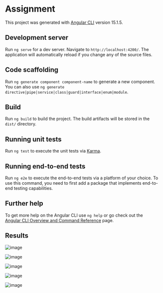 # Assignment

This project was generated with [Angular CLI](https://github.com/angular/angular-cli) version 15.1.5.

## Development server

Run `ng serve` for a dev server. Navigate to `http://localhost:4200/`. The application will automatically reload if you change any of the source files.

## Code scaffolding

Run `ng generate component component-name` to generate a new component. You can also use `ng generate directive|pipe|service|class|guard|interface|enum|module`.

## Build

Run `ng build` to build the project. The build artifacts will be stored in the `dist/` directory.

## Running unit tests

Run `ng test` to execute the unit tests via [Karma](https://karma-runner.github.io).

## Running end-to-end tests

Run `ng e2e` to execute the end-to-end tests via a platform of your choice. To use this command, you need to first add a package that implements end-to-end testing capabilities.

## Further help

To get more help on the Angular CLI use `ng help` or go check out the [Angular CLI Overview and Command Reference](https://angular.io/cli) page.

## Results

![image](https://user-images.githubusercontent.com/95779373/218870069-0ecc8cf1-f774-42ca-b48e-c6240fe0585d.png)

![image](https://user-images.githubusercontent.com/95779373/218870125-e3bea728-8764-4619-80e8-f516f2e12507.png)

![image](https://user-images.githubusercontent.com/95779373/218870177-9fb9128b-2059-4534-a98e-c39bdf3dd3e4.png)

![image](https://user-images.githubusercontent.com/95779373/218870234-f5344be5-41ed-4f12-9caf-79ea0fdca8a7.png)

![image](https://user-images.githubusercontent.com/95779373/218870275-4a256586-1473-44e8-9a87-640893df8ea0.png)

